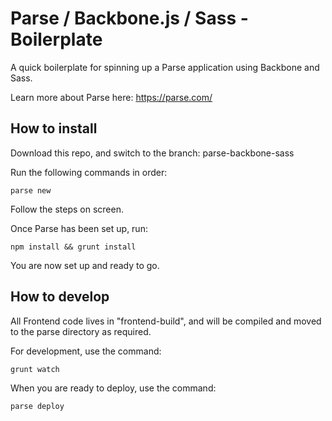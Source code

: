 # Parse / Backbone.js / Sass - Boilerplate

A quick boilerplate for spinning up a Parse application using Backbone and Sass.

Learn more about Parse here: https://parse.com/

## How to install

Download this repo, and switch to the branch: parse-backbone-sass

Run the following commands in order:

```
parse new
```
Follow the steps on screen.

Once Parse has been set up, run:
```
npm install && grunt install
```

You are now set up and ready to go.


## How to develop

All Frontend code lives in "frontend-build", and will be compiled and moved to the parse directory as required.

For development, use the command:

```
grunt watch
```

When you are ready to deploy, use the command:

```
parse deploy
```
